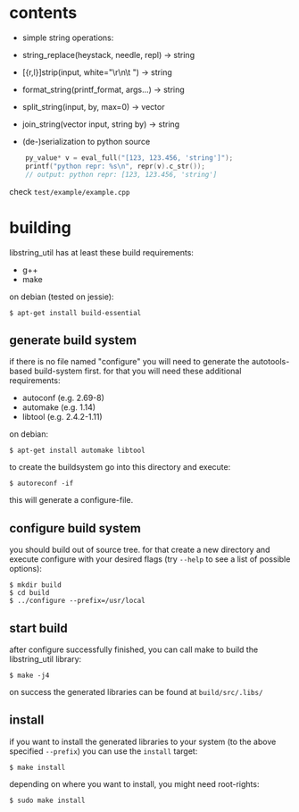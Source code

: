 # contents

* simple string operations:
 * string_replace(heystack, needle, repl) -> string
 * [{r,l}]strip(input, white="\r\n\t ") -> string
 * format_string(printf_format, args...) -> string
 * split_string(input, by, max=0) -> vector<string>
 * join_string(vector<string> input, string by) -> string

* (de-)serialization to python source
```C++
    py_value* v = eval_full("[123, 123.456, 'string']");
    printf("python repr: %s\n", repr(v).c_str());
    // output: python repr: [123, 123.456, 'string']
```
check `test/example/example.cpp`
   
# building

libstring_util has at least these build requirements:

 * g++
 * make
 
on debian (tested on jessie):

    $ apt-get install build-essential

## generate build system
if there is no file named "configure" you will need to generate the
autotools-based build-system first. for that you will need these
additional requirements:

 * autoconf (e.g. 2.69-8)
 * automake (e.g. 1.14)
 * libtool (e.g. 2.4.2-1.11)

on debian:

    $ apt-get install automake libtool

to create the buildsystem go into this directory and execute:

    $ autoreconf -if

this will generate a configure-file.

## configure build system
you should build out of source tree. for that create a new directory
and execute configure with your desired flags (try `--help` to see a
list of possible options):

    $ mkdir build
    $ cd build
    $ ../configure --prefix=/usr/local

## start build
after configure successfully finished, you can call make to build the
libstring_util library:

    $ make -j4
	
on success the generated libraries can be found at `build/src/.libs/`
	
## install
if you want to install the generated libraries to your system (to the
above specified `--prefix`) you can use the `install` target:

    $ make install

depending on where you want to install, you might need root-rights:

    $ sudo make install



